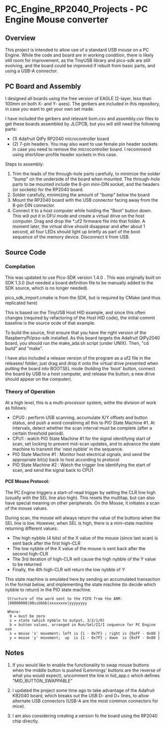 # PC_Engine_RP2040_Projects - PC Engine Mouse converter

## Overview

This project is intended to allow use of a standard USB mouse on a PC Engine.
While the code and board are in working condition, there is likely still room for improvement,
as the TinyUSB library and pico-sdk are still evolving, and the board could be improved if rebuilt from
basic parts, and using a USB-A connector.


## PC Board and Assembly

I designed all boards using the free version of EAGLE (2-layer, less than 100mm on both X- and Y- axes).
The gerbers are included in this repository, in case you want to get your own set made.

I have included the gerbers and relevant bom.csv and assembly.csv files to get these boards
assembled by JLCPCB, but you will still need the following parts:
- (1) Adafruit QtPy RP2040 microcontroller board
- (2) 7-pin headers.  You may also want to use female pin header sockets in case you need to remove the microcontroller board.
I recommend using short/low-profile header sockets in this case.

Steps to assembly:
1. Trim the leads of the through-hole parts carefully, to minimize the solder "bump" on the underside of the board when mounted.
The through-hole parts to be mounted include the 8-pin mini-DIN socket, and the headers (or sockets) for the RP2040 board.
2. Solder carefully, minimizing the amount of "bump" below the board
3. Mount the RP2040 board with the USB connector facing away from the 8-pin DIN connector.
4. Connect it to a host computer while holding the "Boot" button down.  This will put it in DFU mode and create a virtual drive
on the host computer.  Drag and drop the *.uf2 firmware file into that folder.  A moment later, the virtual drive should disappear
and after about 1 second, all four LEDs should light up briefly as part of the boot sequence of the memory device.  Disconnect it from USB.


## Source Code

### Compilation

This was updated to use Pico-SDK version 1.4.0 .
This was originally built on SDK 1.3.0 (but needed a board definition file to be manually added to the SDK source, which is no longer needed).

pico_sdk_import.cmake is from the SDK, but is required by CMake (and thus replicated here)

This is based on the TinyUSB Host HID example, and since this often changes (required by refactoring of
the Host HID code), the initial commit baseline is the source ocde of that example.

To build the source, first ensure that you have the right version of the RaspberryPi/piso-sdk installed.
As this board targets the Adafruit QtPy2040 board, you should run the make_ada.sh script (under UNIX).
Then, "cd build" and "make".

I have also included a release version of the program as a uf2 file in the releases/ folder; just drag and drop it
onto the virtual drive presented when putting the board into BOOTSEL mode (holding the 'boot' button, connect the
board by USB to a host computer, and release the button; a new drive should appear on the computer).

### Theory of Operation

At a high level, this is a multi-processor system, withe the division of work as follows:
- CPU0 : perform USB scanning, accumulate X/Y offsets and button status, and push a word conatining all this to PIO State Machine #1.
At intervals, detect whether the scan interval must be complete (after a certain threshold period).
- CPU1 : watch PIO State Machine #1 for the signal identifying start of scan, set locking to prevent mid-scan updates, and to advance the state machine to transmit the 'next nybble' in the sequence.
- PIO State Machine #1 : Monitor host electrical signals, and send the appropriate bit(s) back to host according to protocol
- PIO State Machine #2 : Watch the trigger line identifying the start of scan, and send the signal back to CPU1

#### PCE Mouse Protocol:

The PC Engine triggers a start-of-read trigger by setting the CLR line high (usually with
the SEL line also high).  This resets the multitap, but can also have special meaning on other
peripherals.  On the Mouse, it initiates a scan of the mouse values.

During scan, the mouse will always return the value of the buttons when the SEL line is low.
However, when SEL is high, there is a mini-state machine returning different values:
- The high nybble (4 bits) of the X value of the mouse (since last scan) is sent back after the first high-CLR
- The low nybble of the X value of the mouse is sent back after the second high-CLR
- The 3rd iteration of high-CLR will cause the high nybble of the Y value to be returned
- Finally, the 4th high-CLR will return the low nybble of Y

This state machine is emulated here by sending an accumulated transaction in the format below, and
implementing the state machine (to decide which nybble to return) in the PIO state machine.

     Structure of the word sent to the FIFO from the ARM:
     |00000000|00ssbbbb|xxxxxxxx|yyyyyyyy

     Where:
      0 = must be zero
      s = state (which nybble to output, 3/2/1/0)
      b = button values, arranged in Run/Sel/II/I sequence for PC Engine use
      x = mouse 'x' movement; left is {1 - 0x7F} ; right is {0xFF - 0x80 }
      y = mouse 'y' movement;  up  is {1 - 0x7F} ; down  is {0xFF - 0x80 }
 


## Notes

1. If you would like to enable the functionality to swap mouse buttons when the middle button is pushed (Lemmings'
buttons are the reverse of what you would expect), uncomment the line in hid_app.c which defines "MID_BUTTON_SWAPPABLE"

2. I updated the project some time ago to take advantage of the Adafruit KB2040 board, which breaks out the USB D- and D+
lines, to allow alternate USB connectors (USB-A are the most common connectors for mice).

3. I am also considering creating a version fo the board using the RP2040 chip directly.
